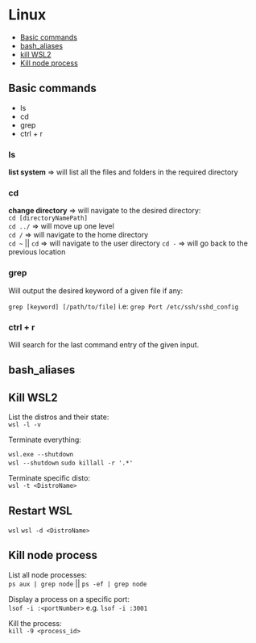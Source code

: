 # Linux

- [Basic commands](#basic-commands)
- [bash_aliases](#bash_aliases)
- [kill WSL2](#kill-wsl2)
- [Kill node process](#kill-node-process)

## Basic commands

- ls
- cd
- grep
- ctrl + r

### ls

**list system** => will list all the files and folders in the required directory

### cd

**change directory** => will navigate to the desired directory:  
`cd [directoryNamePath]`  
`cd ../` => will move up one level  
`cd /` => will navigate to the home directory  
`cd ~` || `cd` => will navigate to the user directory
`cd -` => will go back to the previous location

### grep

Will output the desired keyword of a given file if any:

`grep [keyword] [/path/to/file]` i.e: `grep Port /etc/ssh/sshd_config`

### ctrl + r

Will search for the last command entry of the given input.

## bash_aliases

## Kill WSL2

List the distros and their state:  
`wsl -l -v`  

Terminate everything:

`wsl.exe --shutdown`  
`wsl --shutdown`
`sudo killall -r '.*'`  

Terminate specific disto:  
`wsl -t <DistroName>`  

## Restart WSL

`wsl`
`wsl -d <DistroName>`

## Kill node process

List all node processes:  
`ps aux | grep node` || `ps -ef | grep node`

Display a process on a specific port:  
`lsof -i :<portNumber>` e.g. `lsof -i :3001`

Kill the process:  
`kill -9 <process_id>`
